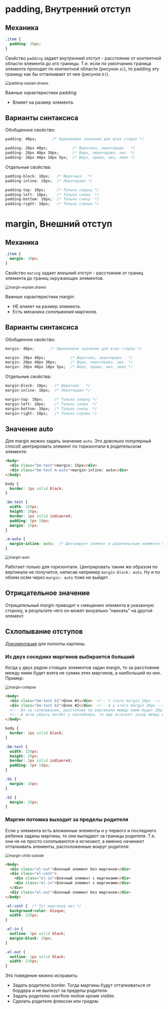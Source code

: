 # padding, Внутренний отступ

## Механика

```css
.item {
  padding: 30px;
}
```

Свойство `padding` задает *внутренний отступ* - расстояние от контентной области элемента до *его* границы. Т.е. если по умолчанию граница элемента проходит по контентной области (рисунок `a)`), то padding эту границу как бы отталкивает от нее (рисунок `б)`).

<img src="img/padding-explain.drawio.svg" alt="padding-explain.drawio" style="zoom:80%;" />

Важные характеристики padding:

* Влияет на размер элемента.

## Варианты синтаксиса

Обобщенное свойство:

```css
padding: 40px;       /* Одинаковое значение для всех сторон */

padding: 20px 40px;           /* Верх+низ, лево+право   */
padding: 20px 40px 30px;      /* Верх, лево+право, низ  */
padding: 20px 40px 10px 5px;  /* Верх, право, низ, лево */
```

Отдельные свойства:

```css
padding-block: 10px;   /* Верх+низ   */
padding-inline: 10px;  /* Лево+право */

padding-top: 10px;     /* Только сверху */
padding-left: 10px;    /* Только слева  */
padding-bottom: 10px;  /* Только снизу  */
padding-right: 10px;   /* Только справа */
```

# margin, Внешний отступ

## Механика

```css
.item {
  margin: 30px;
}
```

Свойство `maring` задает *внешний отступ* - расстояние от границ элемента до границ окружающих элементов.

<img src="img/margin-explain.drawio.svg" alt="margin-explain.drawio" style="zoom:80%;" />

Важные характеристики margin:

* НЕ влияет на размер элемента.
* Есть механика *схлопывания* маргинов.

## Варианты синтаксиса

Обобщенное свойство:

```css
margin: 40px;       /* Одинаковое значение для всех сторон */

margin: 20px 40px;           /* Верх+низ, лево+право   */
margin: 20px 40px 30px;      /* Верх, лево+право, низ  */
margin: 20px 40px 10px 5px;  /* Верх, право, низ, лево */
```

Отдельные свойства:

```css
margin-block: 10px;   /* Верх+низ   */
margin-inline: 10px;  /* Лево+право */

margin-top: 10px;     /* Только сверху */
margin-left: 10px;    /* Только слева  */
margin-bottom: 10px;  /* Только снизу  */
margin-right: 10px;   /* Только справа */
```

## Значение auto

Для margin можно задать значение `auto`. Это довольно популярный способ центрировать элемент по горизонтали в родительском элементе:

```html
<body>
  <div class="bm-test">margin: 15px</div>
  <div class="bm-test m-auto">margin-inline: auto</div>
</body>
```

```css
body {
  border: 1px solid black;
}

.bm-test {
  width: 150px;
  height: 20px;
  border: 2px solid indianred;
  padding: 5px 10px;
  margin: 15px;
}

.m-auto {
  margin-inline: auto;  /* Центрирует элемент в родительском элементе по горизонтали */
}
```

<img src="img/margin-auto.png" alt="margin-auto" style="zoom:80%;" />

Работает только для горизонтали. Центрировать таким же образом по вертикали не получится, написав например `margin-block: auto`. Ну и по обоим осям через `margin: auto` тоже не выйдет.

## Отрицательное значение

Отрицательный margin приводит к смещению элемента в указанную сторону, в результате чего он может визуально "наехать" на другой элемент.

## Схлопывание отступов

[Документация](https://developer.mozilla.org/ru/docs/Web/CSS/CSS_box_model/Mastering_margin_collapsing) для полноты картины.

### Из двух соседних маргинов выбирается больший

Когда у двух рядом стоящих элементов задан margin, то за расстояние между ними будет взята не сумма этих маргинов, а наибольший из них. Пример:

<img src="img/margin-collapse.png" alt="margin-collapse" style="zoom:80%;" />

```html
<body>
  <div class="bm-test b1">Блок #1</div>  <!-- У этого margin 10px -->
  <div class="bm-test b2">Блок #2</div>  <!-- А у этого margin 20px -->
  <!-- Из-за схлопывания, расстояние по вертикали между ними будет 20px, а не 30 -->
  <!-- А если убрать border у контейнера, то еще исчезнет зазор между верхом и низом контейнера и элементами -->
</body>
```

```css
body {
  border: 1px solid black;
}

.bm-test {
  width: 150px;
  height: 20px;
  border: 2px solid indianred;
  padding: 5px 10px;
}

.b1 {
  margin: 10px;
}

.b2 {
  margin: 20px;
}
```

### Маргин потомка выходит за пределы родителя

Если у элемента есть вложенные элементы и у первого и последнего ребенка заданы маргины, то они выпадают за границы родителя. Т.е. они не не просто схлопываются и исчезают, а именно начинают отталкивать элементы, расположенные вокруг родителя:

<img src="img/margin-child-outside.png" alt="margin-child-outside" style="zoom:80%;" />

```html
<body>
  <div class="el-out">Блочный элемент без маргинов</div>
  <div class="el-cont">
    <div class="el-in">Блочный элемент с маргинами</div>
    <div class="el-in">Блочный элемент с маргинами</div>
  </div>
  <div class="el-out">Блочный элемент без маргинов</div>
</body>
```

```css
.el-cont {  /* Тут маргинов нет */
  background-color: bisque;
  width: 220px;
}

.el-in {
  outline: 1px solid black;
  margin-block: 20px;
}

.el-out {
  outline: 1px solid black;
  width: 220px;
}
```

Это поведение можно исправить:

* Задать родителю border. Тогда маргины будут отталкиваться от бордера и не вылезут за пределы родителя.
* Задать родителю overflow любое кроме visible.
* Сделать родителя флексом или гридом.